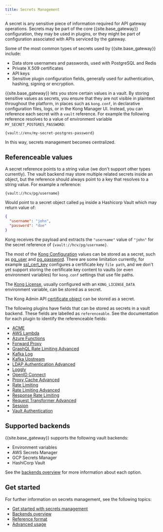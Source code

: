```yaml
---
title: Secrets Management
---
```


A secret is any sensitive piece of information required for API gateway
operations. Secrets may be part of the core {{site.base_gateway}} configuration,
they may be used in plugins, or they might be part of configuration associated
with APIs serviced by the gateway.

Some of the most common types of secrets used by {{site.base_gateway}} include:

* Data store usernames and passwords, used with PostgreSQL and Redis
* Private X.509 certificates
* API keys
* Sensitive plugin configuration fields, generally used for authentication,
  hashing, signing or encryption.

{{site.base_gateway}} lets you store certain values in a vault.
By storing sensitive values as secrets, you ensure that they are not
visible in plaintext throughout the platform, in places such as `kong.conf`,
in declarative configuration files, logs, or in the Kong Manager UI. Instead,
you can reference each secret with a `vault` reference. For example the following
reference resolves to a value of environment variable `MY_SECRET_POSTGRES_PASSWORD`:

```
{vault://env/my-secret-postgres-password}
```

In this way, secrets management becomes centralized.

## Referenceable values

A secret reference points to a string value (we don't support other types currently).
The vault backend may store multiple related secrets inside an object, but the reference
should always point to a key that resolves to a string value. For example a reference:

```
{vault://hcv/pg/username}
```

Would point to a secret object called `pg` inside a Hashicorp Vault which may return value of:

```json
{
  "username": "john",
  "password": "doe"
}
```

Kong receives the payload and extracts the `"username"` value of `"john"` for the secret reference of
`{vault://hcv/pg/username}`.

The most of the [Kong Configuration](/gateway/{{page.kong_version}}/reference/configuration/) values
can be stored as a secret, such as [pg_user](/gateway/{{page.kong_version}}/reference/configuration/#postgres-settings) and
[pg_password](/gateway/{{page.kong_version}}/reference/configuration/#postgres-settings). There are some limitation currently,
for example [ssl_cert_key](/gateway/{{page.kong_version}}/reference//configuration/#ssl_cert_key)
configures a certificate key `file path`, and we don't yet support storing the certificate key content
to vaults (or even environment variables) for `kong.conf` settings that use file paths.

The [Kong License](/gateway/{{page.kong_version}}/kong-enterprise/licenses/), usually configured with
an `KONG_LICENSE_DATA` environment variable, can be stored as a secret.


The Kong Admin API [certificate object](/gateway/{{page.kong_version}}/admin-api/#certificate-object)
can be stored as a secret.

The following plugins have fields that can be stored as secrets in a
vault backend. These fields are labelled as `referenceable`. See the
documentation for each plugin to identify the referenceable fields:

* [ACME](/hub/kong-inc/acme/)
* [AWS Lambda](/hub/kong-inc/aws-lambda/)
* [Azure Functions](/hub/kong-inc/azure-funtions/)
* [Forward Proxy](/hub/kong-inc/forward-proxy/)
* [GraphQL Rate Limiting Advanced](/hub/kong-inc/graphql-rate-limiting-advanced/)
* [Kafka Log](/hub/kong-inc/kafka-log/)
* [Kafka Upstream](/hub/kong-inc/kafka-upstream/)
* [LDAP Authentication Advanced](/hub/kong-inc/ldap-auth-advanced/)
* [Loggly](/hub/kong-inc/loggly/)
* [OpenID Connect](/hub/kong-inc/openid-connect/)
* [Proxy Cache Advanced](/hub/kong-inc/proxy-cache-advanced/)
* [Rate Limiting](/hub/kong-inc/rate-limiting/)
* [Rate Limiting Advanced](/hub/kong-inc/rate-limiting-advanced/)
* [Response Rate Limiting](/hub/kong-inc/response-ratelimiting/)
* [Request Transformer Advanced](/hub/kong-inc/request-transformer-advanced/)
* [Session](/hub/kong-inc/session/)
* [Vault Authentication](/hub/kong-inc/vault-auth/)

## Supported backends

{{site.base_gateway}} supports the following vault backends:
* Environment variables
* AWS Secrets Manager
* GCP Secrets Manager
* HashiCorp Vault

See the [backends overview](/gateway/{{page.kong_version}}/kong-enterprise/secrets-management/backends/)
for more information about each option.

## Get started

For further information on secrets management, see the following topics:
* [Get started with secrets management](/gateway/{{page.kong_version}}/kong-enterprise/secrets-management/getting-started/)
* [Backends overview](/gateway/{{page.kong_version}}/kong-enterprise/secrets-management/backends/)
* [Reference format](/gateway/{{page.kong_version}}/kong-enterprise/secrets-management/reference-format/)
* [Advanced usage](/gateway/{{page.kong_version}}/kong-enterprise/secrets-management/advanced-usage/)
